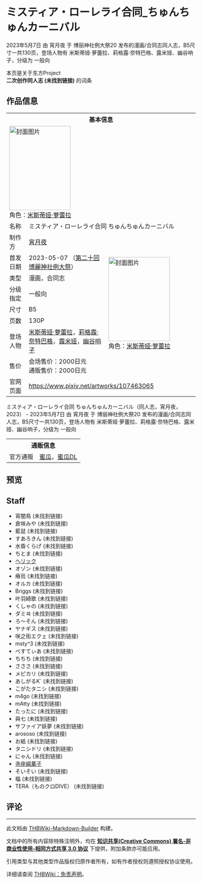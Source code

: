 # ミスティア・ローレライ合同_ちゅんちゅんカーニバル

<!-- source html: G:\repos\THBWiki-Markdown-Builder\THBWikiMarkdown\Temp\main\1\18\ns0%3A%E3%83%9F%E3%82%B9%E3%83%86%E3%82%A3%E3%82%A2%E3%83%BB%E3%83%AD%E3%83%BC%E3%83%AC%E3%83%A9%E3%82%A4%E5%90%88%E5%90%8C_%E3%81%A1%E3%82%85%E3%82%93%E3%81%A1%E3%82%85%E3%82%93%E3%82%AB%E3%83%BC%E3%83%8B%E3%83%90%E3%83%AB.html -->

2023年5月7日 由 宵月夜 于 博丽神社例大祭20 发布的漫画/合同志同人志，B5尺寸一共130页，登场人物有 米斯蒂娅·萝蕾拉、莉格露·奈特巴格、露米娅、幽谷响子，分级为 一般向

本页是关于东方Project  
 **二次创作同人志 (未找到链接)** 的词条

## 作品信息

<table><tbody><tr><th colspan="3">基本信息</th></tr><tr><td class="cover-artwork-mobile" colspan="2"><a href="./文件-ミスティア・ローレライ合同_ちゅんちゅんカーニバル封面.jpg.md" class="image" title="封面图片"><img alt="封面图片" src="https://upload.thwiki.cc/thumb/6/63/%E3%83%9F%E3%82%B9%E3%83%86%E3%82%A3%E3%82%A2%E3%83%BB%E3%83%AD%E3%83%BC%E3%83%AC%E3%83%A9%E3%82%A4%E5%90%88%E5%90%8C_%E3%81%A1%E3%82%85%E3%82%93%E3%81%A1%E3%82%85%E3%82%93%E3%82%AB%E3%83%BC%E3%83%8B%E3%83%90%E3%83%AB%E5%B0%81%E9%9D%A2.jpg/163px-%E3%83%9F%E3%82%B9%E3%83%86%E3%82%A3%E3%82%A2%E3%83%BB%E3%83%AD%E3%83%BC%E3%83%AC%E3%83%A9%E3%82%A4%E5%90%88%E5%90%8C_%E3%81%A1%E3%82%85%E3%82%93%E3%81%A1%E3%82%85%E3%82%93%E3%82%AB%E3%83%BC%E3%83%8B%E3%83%90%E3%83%AB%E5%B0%81%E9%9D%A2.jpg" decoding="async" loading="lazy" width="163" height="224" srcset="https://upload.thwiki.cc/thumb/6/63/%E3%83%9F%E3%82%B9%E3%83%86%E3%82%A3%E3%82%A2%E3%83%BB%E3%83%AD%E3%83%BC%E3%83%AC%E3%83%A9%E3%82%A4%E5%90%88%E5%90%8C_%E3%81%A1%E3%82%85%E3%82%93%E3%81%A1%E3%82%85%E3%82%93%E3%82%AB%E3%83%BC%E3%83%8B%E3%83%90%E3%83%AB%E5%B0%81%E9%9D%A2.jpg/244px-%E3%83%9F%E3%82%B9%E3%83%86%E3%82%A3%E3%82%A2%E3%83%BB%E3%83%AD%E3%83%BC%E3%83%AC%E3%83%A9%E3%82%A4%E5%90%88%E5%90%8C_%E3%81%A1%E3%82%85%E3%82%93%E3%81%A1%E3%82%85%E3%82%93%E3%82%AB%E3%83%BC%E3%83%8B%E3%83%90%E3%83%AB%E5%B0%81%E9%9D%A2.jpg 1.5x, https://upload.thwiki.cc/thumb/6/63/%E3%83%9F%E3%82%B9%E3%83%86%E3%82%A3%E3%82%A2%E3%83%BB%E3%83%AD%E3%83%BC%E3%83%AC%E3%83%A9%E3%82%A4%E5%90%88%E5%90%8C_%E3%81%A1%E3%82%85%E3%82%93%E3%81%A1%E3%82%85%E3%82%93%E3%82%AB%E3%83%BC%E3%83%8B%E3%83%90%E3%83%AB%E5%B0%81%E9%9D%A2.jpg/326px-%E3%83%9F%E3%82%B9%E3%83%86%E3%82%A3%E3%82%A2%E3%83%BB%E3%83%AD%E3%83%BC%E3%83%AC%E3%83%A9%E3%82%A4%E5%90%88%E5%90%8C_%E3%81%A1%E3%82%85%E3%82%93%E3%81%A1%E3%82%85%E3%82%93%E3%82%AB%E3%83%BC%E3%83%8B%E3%83%90%E3%83%AB%E5%B0%81%E9%9D%A2.jpg 2x" data-file-width="655" data-file-height="900"></a><div class="cover-char">角色：<a href="./米斯蒂娅·萝蕾拉.md" title="米斯蒂娅·萝蕾拉">米斯蒂娅·萝蕾拉</a></div></td>
</tr><tr><td class="label">名称</td><td colspan="2"> ミスティア・ローレライ合同 ちゅんちゅんカーニバル </td></tr><tr><td class="label">制作方</td><td><a href="./宵月夜.md" title="宵月夜">宵月夜</a></td><td class="cover-artwork" rowspan="8" style="min-width:224px;"><a href="./文件-ミスティア・ローレライ合同_ちゅんちゅんカーニバル封面.jpg.md" class="image" title="封面图片"><img alt="封面图片" src="https://upload.thwiki.cc/thumb/6/63/%E3%83%9F%E3%82%B9%E3%83%86%E3%82%A3%E3%82%A2%E3%83%BB%E3%83%AD%E3%83%BC%E3%83%AC%E3%83%A9%E3%82%A4%E5%90%88%E5%90%8C_%E3%81%A1%E3%82%85%E3%82%93%E3%81%A1%E3%82%85%E3%82%93%E3%82%AB%E3%83%BC%E3%83%8B%E3%83%90%E3%83%AB%E5%B0%81%E9%9D%A2.jpg/163px-%E3%83%9F%E3%82%B9%E3%83%86%E3%82%A3%E3%82%A2%E3%83%BB%E3%83%AD%E3%83%BC%E3%83%AC%E3%83%A9%E3%82%A4%E5%90%88%E5%90%8C_%E3%81%A1%E3%82%85%E3%82%93%E3%81%A1%E3%82%85%E3%82%93%E3%82%AB%E3%83%BC%E3%83%8B%E3%83%90%E3%83%AB%E5%B0%81%E9%9D%A2.jpg" decoding="async" loading="lazy" width="163" height="224" srcset="https://upload.thwiki.cc/thumb/6/63/%E3%83%9F%E3%82%B9%E3%83%86%E3%82%A3%E3%82%A2%E3%83%BB%E3%83%AD%E3%83%BC%E3%83%AC%E3%83%A9%E3%82%A4%E5%90%88%E5%90%8C_%E3%81%A1%E3%82%85%E3%82%93%E3%81%A1%E3%82%85%E3%82%93%E3%82%AB%E3%83%BC%E3%83%8B%E3%83%90%E3%83%AB%E5%B0%81%E9%9D%A2.jpg/244px-%E3%83%9F%E3%82%B9%E3%83%86%E3%82%A3%E3%82%A2%E3%83%BB%E3%83%AD%E3%83%BC%E3%83%AC%E3%83%A9%E3%82%A4%E5%90%88%E5%90%8C_%E3%81%A1%E3%82%85%E3%82%93%E3%81%A1%E3%82%85%E3%82%93%E3%82%AB%E3%83%BC%E3%83%8B%E3%83%90%E3%83%AB%E5%B0%81%E9%9D%A2.jpg 1.5x, https://upload.thwiki.cc/thumb/6/63/%E3%83%9F%E3%82%B9%E3%83%86%E3%82%A3%E3%82%A2%E3%83%BB%E3%83%AD%E3%83%BC%E3%83%AC%E3%83%A9%E3%82%A4%E5%90%88%E5%90%8C_%E3%81%A1%E3%82%85%E3%82%93%E3%81%A1%E3%82%85%E3%82%93%E3%82%AB%E3%83%BC%E3%83%8B%E3%83%90%E3%83%AB%E5%B0%81%E9%9D%A2.jpg/326px-%E3%83%9F%E3%82%B9%E3%83%86%E3%82%A3%E3%82%A2%E3%83%BB%E3%83%AD%E3%83%BC%E3%83%AC%E3%83%A9%E3%82%A4%E5%90%88%E5%90%8C_%E3%81%A1%E3%82%85%E3%82%93%E3%81%A1%E3%82%85%E3%82%93%E3%82%AB%E3%83%BC%E3%83%8B%E3%83%90%E3%83%AB%E5%B0%81%E9%9D%A2.jpg 2x" data-file-width="655" data-file-height="900"></a><div class="cover-char">角色：<a href="./米斯蒂娅·萝蕾拉.md" title="米斯蒂娅·萝蕾拉">米斯蒂娅·萝蕾拉</a></div></td>
</tr><tr><td class="label">首发日期</td><td>2023-05-07&#160;（<a href="/展会作品列表?e=%E5%8D%9A%E4%B8%BD%E7%A5%9E%E7%A4%BE%E4%BE%8B%E5%A4%A7%E7%A5%AD%2320">第二十回 博麗神社例大祭</a>）</td></tr><tr><td class="label">类型</td><td>漫画，合同志</td></tr><tr><td class="label">分级指定</td><td>一般向</td></tr><tr><td class="label">尺寸</td><td>B5</td></tr><tr><td class="label">页数</td><td>130P</td></tr><tr><td class="label">登场人物</td><td><a href="./米斯蒂娅·萝蕾拉.md" title="米斯蒂娅·萝蕾拉">米斯蒂娅·萝蕾拉</a>，<a href="./莉格露·奈特巴格.md" title="莉格露·奈特巴格">莉格露·奈特巴格</a>，<a href="./露米娅.md" title="露米娅">露米娅</a>，<a href="./幽谷响子.md" title="幽谷响子">幽谷响子</a></td></tr><tr><td class="label">售价</td><td>会场售价：2000日元<br>通贩售价：2000日元</td></tr>
<tr><td class="label">官网页面</td><td colspan="2"><a rel="nofollow" class="external free" href="https://www.pixiv.net/artworks/107463065">https://www.pixiv.net/artworks/107463065</a></td></tr></tbody></table>

ミスティア・ローレライ合同 ちゅんちゅんカーニバル（同人志，宵月夜，2023） - 2023年5月7日 由 宵月夜 于 博丽神社例大祭20 发布的漫画/合同志同人志，B5尺寸一共130页，登场人物有 米斯蒂娅·萝蕾拉、莉格露·奈特巴格、露米娅、幽谷响子，分级为 一般向

<table><tbody><tr><th colspan="3">通贩信息</th></tr><tr><td class="label">官方通贩</td><td colspan="2"><a rel="nofollow" class="external text" href="https://www.melonbooks.co.jp/detail/detail.php?product_id=1900612">蜜瓜</a>，<a rel="nofollow" class="external text" href="https://www.melonbooks.co.jp/detail/detail.php?product_id=1948165">蜜瓜DL</a></td></tr></tbody></table>



## 预览

## Staff
- 宵闇鳥 (未找到链接)
- 倉咲みや (未找到链接)
- 藍鼠 (未找到链接)
- すあろきん (未找到链接)
- 水昏くらげ (未找到链接)
- ちとま (未找到链接)
- [ヘリック](./ヘリック.md)
- オゾン (未找到链接)
- 瘠烏 (未找到链接)
- オルカ (未找到链接)
- Briggs (未找到链接)
- 叶羽綺歌 (未找到链接)
- くしゃの (未找到链接)
- ダミヰ (未找到链接)
- ろ～そん (未找到链接)
- ヤナギス (未找到链接)
- 咲之街エクェ (未找到链接)
- msty^3 (未找到链接)
- べすてぃあ (未找到链接)
- ちちち (未找到链接)
- さささ (未找到链接)
- メピカリ (未找到链接)
- あしがるK´ (未找到链接)
- こがたタニシ (未找到链接)
- m4go (未找到链接)
- mAtty (未找到链接)
- たったに (未找到链接)
- 與七 (未找到链接)
- サファイア妖夢 (未找到链接)
- arososo (未找到链接)
- お紙 (未找到链接)
- タニシドリ (未找到链接)
- にゃん (未找到链接)
- [寺座綿菓子](./寺座綿菓子.md)
- そいそい (未找到链接)
- 橸 (未找到链接)
- TERA（ものクロDIVE） (未找到链接)


## 评论




---

此文档由 [THBWiki-Markdown-Builder](https://github.com/Delsin-Yu/THBWiki-Markdown-Builder) 构建。

文档中的所有内容除特殊注明外，均在 [**知识共享(Creative Commons) 署名-非商业性使用-相同方式共享 3.0 协议**](https://creativecommons.org/licenses/by-sa/3.0/deed.zh-hans) 下提供，附加条款亦可能应用。

引用类型与其他类型作品版权归原作者所有，如有作者授权则遵照授权协议使用。

详细请查阅 [THBWiki：免责声明](https://thbwiki.cc/THBWiki:%E5%85%8D%E8%B4%A3%E5%A3%B0%E6%98%8E)。

